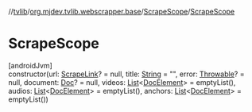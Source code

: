 //[tvlib](../../../index.md)/[org.mjdev.tvlib.webscrapper.base](../index.md)/[ScrapeScope](index.md)/[ScrapeScope](-scrape-scope.md)

# ScrapeScope

[androidJvm]\
constructor(url: [ScrapeLink](../-scrape-link/index.md)? = null, title: [String](https://kotlinlang.org/api/latest/jvm/stdlib/kotlin/-string/index.html) = &quot;&quot;, error: [Throwable](https://kotlinlang.org/api/latest/jvm/stdlib/kotlin/-throwable/index.html)? = null, document: [Doc](../../org.mjdev.tvlib.webscrapper.select/-doc/index.md)? = null, videos: [List](https://kotlinlang.org/api/latest/jvm/stdlib/kotlin.collections/-list/index.html)&lt;[DocElement](../../org.mjdev.tvlib.webscrapper.select/-doc-element/index.md)&gt; = emptyList(), audios: [List](https://kotlinlang.org/api/latest/jvm/stdlib/kotlin.collections/-list/index.html)&lt;[DocElement](../../org.mjdev.tvlib.webscrapper.select/-doc-element/index.md)&gt; = emptyList(), anchors: [List](https://kotlinlang.org/api/latest/jvm/stdlib/kotlin.collections/-list/index.html)&lt;[DocElement](../../org.mjdev.tvlib.webscrapper.select/-doc-element/index.md)&gt; = emptyList())
